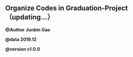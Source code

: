 ## Organize Codes in Graduation-Project（updating...）

**@Author  Junbin Gao**  

**@data    2019.12**

**@version v1.0.0**



